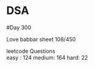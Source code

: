 # DSA

#Day 300

Love babbar sheet
    108/450
    
leetcode Questions   
easy : 124
medium: 164
hard: 22


 